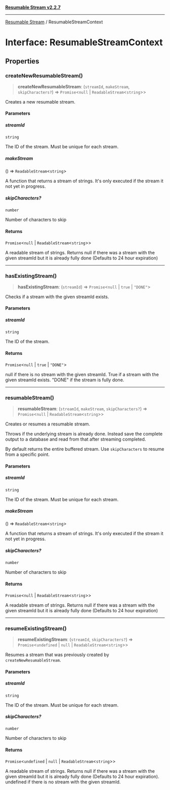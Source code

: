 [**Resumable Stream v2.2.7**](../README.md)

***

[Resumable Stream](../README.md) / ResumableStreamContext

# Interface: ResumableStreamContext

## Properties

### createNewResumableStream()

> **createNewResumableStream**: (`streamId`, `makeStream`, `skipCharacters?`) => `Promise`\<`null` \| `ReadableStream`\<`string`\>\>

Creates a new resumable stream.

#### Parameters

##### streamId

`string`

The ID of the stream. Must be unique for each stream.

##### makeStream

() => `ReadableStream`\<`string`\>

A function that returns a stream of strings. It's only executed if the stream it not yet in progress.

##### skipCharacters?

`number`

Number of characters to skip

#### Returns

`Promise`\<`null` \| `ReadableStream`\<`string`\>\>

A readable stream of strings. Returns null if there was a stream with the given streamId but it is already fully done (Defaults to 24 hour expiration)

***

### hasExistingStream()

> **hasExistingStream**: (`streamId`) => `Promise`\<`null` \| `true` \| `"DONE"`\>

Checks if a stream with the given streamId exists.

#### Parameters

##### streamId

`string`

The ID of the stream.

#### Returns

`Promise`\<`null` \| `true` \| `"DONE"`\>

null if there is no stream with the given streamId. True if a stream with the given streamId exists. "DONE" if the stream is fully done.

***

### resumableStream()

> **resumableStream**: (`streamId`, `makeStream`, `skipCharacters?`) => `Promise`\<`null` \| `ReadableStream`\<`string`\>\>

Creates or resumes a resumable stream.

Throws if the underlying stream is already done. Instead save the complete output to a database and read from that
after streaming completed.

By default returns the entire buffered stream. Use `skipCharacters` to resume from a specific point.

#### Parameters

##### streamId

`string`

The ID of the stream. Must be unique for each stream.

##### makeStream

() => `ReadableStream`\<`string`\>

A function that returns a stream of strings. It's only executed if the stream it not yet in progress.

##### skipCharacters?

`number`

Number of characters to skip

#### Returns

`Promise`\<`null` \| `ReadableStream`\<`string`\>\>

A readable stream of strings. Returns null if there was a stream with the given streamId but it is already fully done (Defaults to 24 hour expiration)

***

### resumeExistingStream()

> **resumeExistingStream**: (`streamId`, `skipCharacters?`) => `Promise`\<`undefined` \| `null` \| `ReadableStream`\<`string`\>\>

Resumes a stream that was previously created by `createNewResumableStream`.

#### Parameters

##### streamId

`string`

The ID of the stream. Must be unique for each stream.

##### skipCharacters?

`number`

Number of characters to skip

#### Returns

`Promise`\<`undefined` \| `null` \| `ReadableStream`\<`string`\>\>

A readable stream of strings. Returns null if there was a stream with the given streamId but it is already fully done (Defaults to 24 hour expiration). undefined if there is no stream with the given streamId.
